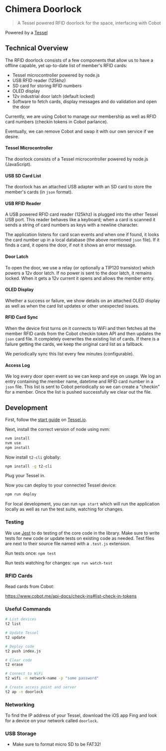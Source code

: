 # Chimera Doorlock

> A Tessel powered RFID doorlock for the space, interfacing with Cobot

Powered by a [Tessel][tessel]

## Technical Overview

The RFID doorlock consists of a few components that allow us to have a offline capable, yet up-to-date list of member's RFID cards:

*   Tessel microcontroller powered by node.js
*   USB RFID reader (125khz)
*   SD card for storing RFID numbers
*   OLED display
*   12v industrial door latch (default locked)
*   Software to fetch cards, display messages and do validation and open the door

Currently, we are using Cobot to manage our membership as well as RFID card numbers (checkin tokens in Cobot parlance).

Eventually, we can remove Cobot and swap it with our own service if we desire.

#### Tessel Microcontroller

The doorlock consists of a Tessel microcontroller powered by node.js (JavaScript).

#### USB SD Card List

The doorlock has an attached USB adapter with an SD card to store the member's cards (in `json` format).

#### USB RFID Reader

A USB powered RFID card reader (125khz) is plugged into the other Tessel USB port. This reader behaves like a keyboard; when a card is scanned it sends a string of card numbers as keys with a newline character.

The application listens for card scan events and when one if found, it looks the card number up in a local database (the above mentioned `json` file). If it finds a card, it opens the door, if not it shows an error message.

#### Door Latch

To open the door, we use a relay (or optionally a TIP120 transistor) which powers a 12v door latch. If no power is sent to the door latch, it remains locked. When it gets a 12v current it opens and allows the member entry.

#### OLED Display

Whether a success or failure, we show details on an attached OLED display as well as when the card list updates or other unexpected issues.

#### RFID Card Sync

When the device first turns on it connects to WiFi and then fetches all the member RFID cards from the Cobot checkin token API and then updates the `json` card file. It completely overwrites the existing list of cards. If there is a failure getting the cards, we keep the original card list as a fallback.

We periodically sync this list every few minutes (configurable).

#### Access Log

We log every door open event so we can keep and eye on usage. We log an entry containing the member name, datetime and RFID card number in a `json` file. This list is sent to Cobot periodically so we can create a "checkin" for a member. Once the list is pushed successfully we clear out the file.

## Development

First, follow the [start guide][start] on [Tessel.io][tessel].

Next, install the correct version of node using nvm:

```bash
nvm install
nvm use
npm install
```

Now install `t2-cli` globally:

```bash
npm install -g t2-cli
```

Plug your Tessel in.

Now you can deploy to your connected Tessel device:

```bash
npm run deploy
```

For local development, you can run `npm start` which will run the application locally as well as run the test suite, watching for changes.

### Testing

We use [Jest][jest] to do testing of the core code in the library. Make sure to write tests for new code or update tests on existing code as needed. Test files are next to their source file named with a `.test.js` extension.

Run tests once: `npm test`

Run tests watching for changes: `npm run watch-test`

### RFID Cards

Read cards from Cobot:

<https://www.cobot.me/api-docs/check-ins#list-check-in-tokens>

### Useful Commands

```bash
# List devices
t2 list

# Update Tessel
t2 update

# Deploy code
t2 push index.js

# Clear code
t2 erase

# Connect to WiFi
t2 wifi -n network-name -p "some password"

# Create access point and server
t2 ap -n doorlock
```

### Networking

To find the IP address of your Tessel, download the iOS app Fing and look for a device on your network called `doorlock`.

### USB Storage

*   Make sure to format micro SD to be FAT32!

[jest]: https://facebook.github.io/jest
[start]: http://tessel.github.io/t2-start
[tessel]: http://tessel.io
